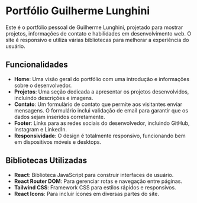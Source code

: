 # Portfólio Guilherme Lunghini

Este é o portfólio pessoal de Guilherme Lunghini, projetado para mostrar projetos, informações de contato e habilidades em desenvolvimento web. O site é responsivo e utiliza várias bibliotecas para melhorar a experiência do usuário.

## Funcionalidades

- **Home**: Uma visão geral do portfólio com uma introdução e informações sobre o desenvolvedor.
- **Projetos**: Uma seção dedicada a apresentar os projetos desenvolvidos, incluindo descrições e imagens.
- **Contato**: Um formulário de contato que permite aos visitantes enviar mensagens. O formulário inclui validação de email para garantir que os dados sejam inseridos corretamente.
- **Footer**: Links para as redes sociais do desenvolvedor, incluindo GitHub, Instagram e LinkedIn.
- **Responsividade**: O design é totalmente responsivo, funcionando bem em dispositivos móveis e desktops.

## Bibliotecas Utilizadas

- **React**: Biblioteca JavaScript para construir interfaces de usuário.
- **React Router DOM**: Para gerenciar rotas e navegação entre páginas.
- **Tailwind CSS**: Framework CSS para estilos rápidos e responsivos.
- **React Icons**: Para incluir ícones em diversas partes do site.
